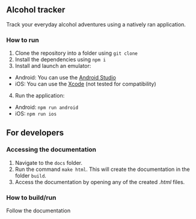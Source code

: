 ## Alcohol tracker

Track your everyday alcohol adventures using a natively ran application.

### How to run

1. Clone the repository into a folder using `git clone`
2. Install the dependencies using `npm i`
3. Install and launch an emulator:
  * Android: You can use the [Android Studio](developer.android.com)
  * iOS: You can use the [Xcode](https://docs.expo.dev/workflow/ios-simulator/) (not tested for compatibility)
4. Run the application:
  * Android: `npm run android`
  * iOS: `npm run ios`



## For developers

### Accessing the documentation

1. Navigate to the `docs` folder.
1. Run the command `make html`. This will create the documentation in the folder `build`.
1. Access the documentation by opening any of the created *.html* files.

### How to build/run

Follow the documentation
